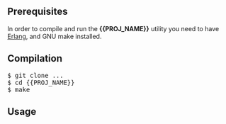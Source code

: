 ## Prerequisites

In order to compile and run the **{{PROJ_NAME}}** utility you need to have [Erlang](http://www.erlang.org/), and GNU make installed.

## Compilation

<pre>
$ git clone ...
$ cd {{PROJ_NAME}}
$ make
</pre>

## Usage

<pre>

</pre>
